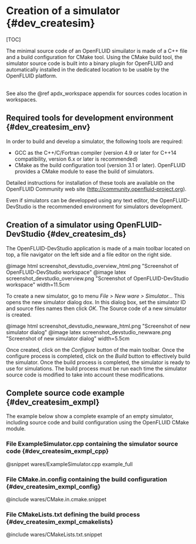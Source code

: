 # Creation of a simulator {#dev_createsim}

[TOC]


The minimal source code of an OpenFLUID simuilator is made of a C++ file and a build configuration for CMake tool. 
Using the CMake build tool, the simulator source code is built into a binary plugin for OpenFLUID and automatically installed 
in the dedicated location to be usable by the OpenFLUID platform.  
<br/>

See also the @ref apdx_workspace appendix for sources codes location in workspaces.


## Required tools for development environment {#dev_createsim_env}

In order to build and develop a simulator, the following tools are required:

* GCC as the C++/C/Fortran compiler (version 4.9 or later for C++14 compatibility, version 6.x or later is recommended)
* CMake as the build configuration tool (version 3.1 or later). OpenFLUID provides a CMake module to ease the build of simulators. 

Detailed instructions for installation of these tools are available on the OpenFLUID Community web site
(<http://community.openfluid-project.org>). 

Even if simulators can be developped using any text editor, the OpenFLUID-DevStudio is the recommended environment for simulators development.


## Creation of a simulator using OpenFLUID-DevStudio {#dev_createsim_ds}

The OpenFLUID-DevStudio application is made of a main toolbar located on top, 
a file navigator on the left side and a file editor on the right side.

@image html screenshot_devstudio_overview_html.png "Screenshot of OpenFLUID-DevStudio workspace"
@image latex screenshot_devstudio_overview.png "Screenshot of OpenFLUID-DevStudio workspace" width=11.5cm

To create a new simulator, go to menu _File > New ware > Simulator..._ This opens the new simulator dialog dox. 
In this dialog box, set the simulator ID and source files names then click _OK_. 
The Source code of a new simulator is created.  

@image html screenshot_devstudio_newware_html.png "Screenshot of new simulator dialog"
@image latex screenshot_devstudio_newware.png "Screenshot of new simulator dialog" width=5.5cm

Once created, click on the _Configure_ button of the main toolbar. Once the configure process is completed, 
click on the _Build_ button to effectively build the simulator. Once the build process is completed, 
the simulator is ready to use for simulations. The build process must be run each time 
the simulator source code is modified to take into account these modifications.


## Complete source code example {#dev_createsim_exmpl}

The example below show a complete example of an empty simulator, 
including source code and build configuration using the OpenFLUID CMake module.  


### File ExampleSimulator.cpp containing the simulator source code {#dev_createsim_exmpl_cpp}

@snippet wares/ExampleSimulator.cpp example_full


### File CMake.in.config containing the build configuration {#dev_createsim_exmpl_config}

@include wares/CMake.in.cmake.snippet


### File CMakeLists.txt defining the build process {#dev_createsim_exmpl_cmakelists}
 
@include wares/CMakeLists.txt.snippet
